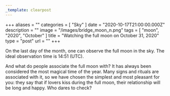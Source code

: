 ```yaml
---
_template: clearpost
---
```



+++
aliases = ""
categories = [ "Sky" ]
date = "2020-10-17T21:00:00.000Z"
description = ""
image = "/images/bridge_moon_n.png"
tags = [ "moon", "2020", "October" ]
title = "Watching the full moon on October 31, 2020"
type = "post"
url = ""
+++


On the last day of the month, one can observe the full moon in the sky. The ideal observation time is 14:51 (UTC).

And what do people associate the full moon with? It has always been considered the most magical time of the year. Many signs and rituals are associated with it, so we have chosen the simplest and most pleasant for you: they say that if lovers kiss during the full moon, their relationship will be long and happy. Who dares to check?
